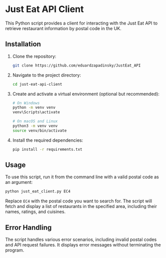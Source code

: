 # Just Eat API Client

This Python script provides a client for interacting with the Just Eat API to retrieve restaurant information by postal
code in the UK.

## Installation

1. Clone the repository:

   ```bash
   git clone https://github.com/eduardzapadinsky/JustEat_API
   ```

2. Navigate to the project directory:

   ```bash
   cd just-eat-api-client
   ```

3. Create and activate a virtual environment (optional but recommended):

   ```bash
   # On Windows
   python -m venv venv
   venv\Scripts\activate

   # On macOS and Linux
   python3 -m venv venv
   source venv/bin/activate
   ```

4. Install the required dependencies:

   ```bash
   pip install -r requirements.txt
   ```

## Usage

To use this script, run it from the command line with a valid postal code as an argument:

```bash
python just_eat_client.py EC4
```

Replace `EC4` with the postal code you want to search for. The script will fetch and display a list of restaurants in
the specified area, including their names, ratings, and cuisines.

## Error Handling

The script handles various error scenarios, including invalid postal codes and API request failures. It displays error
messages without terminating the program.
